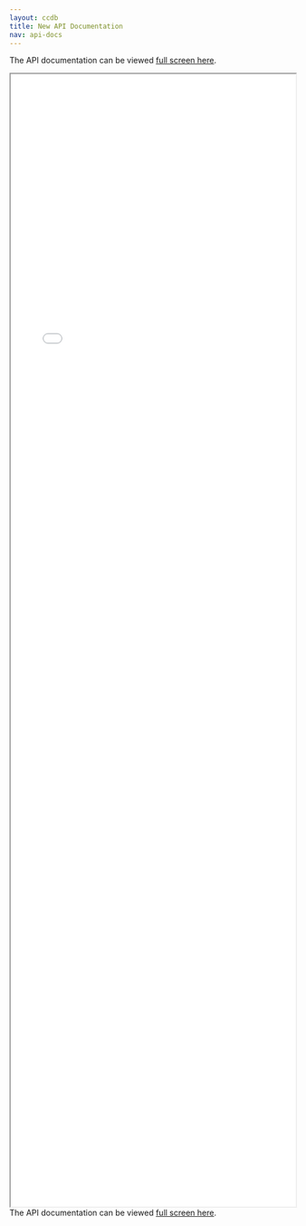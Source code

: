 ```yaml
---
layout: ccdb
title: New API Documentation
nav: api-docs
---
```


The API documentation can be viewed <a href="api/index.html">full screen here</a>.
<iframe width="100%" height="2000px" src="api/index.html"></iframe>
The API documentation can be viewed <a href="api/index.html">full screen here</a>.
<body id="api-docs"></body>